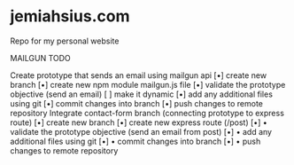 # jemiahsius.com
Repo for my personal website


MAILGUN TODO

  Create prototype that sends an email using mailgun api
    [•] create new branch
    [•] create new npm module mailgun.js file
    [•] validate the prototype objective (send an email)
      [ ] make it dynamic
    [•] add any additional files using git
    [•] commit changes into branch
    [•] push changes to remote repository
  Integrate contact-form branch (connecting prototype to express route)
    [•] create new branch
    [•] create new express route (/post)
    [•] • validate the prototype objective (send an email from post)
    [•] • add any additional files using git
    [•] • commit changes into branch
    [•] • push changes to remote repository

